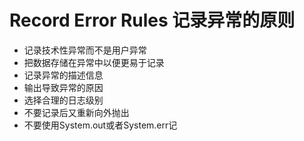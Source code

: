 Record Error Rules 记录异常的原则
===
- 记录技术性异常而不是用户异常
- 把数据存储在异常中以便更易于记录
- 记录异常的描述信息
- 输出导致异常的原因
- 选择合理的日志级别
- 不要记录后又重新向外抛出
- 不要使用System.out或者System.err记